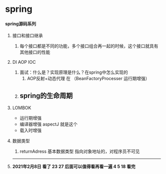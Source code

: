# spring

#### spring源码系列

1. 接口和接口继承

   1. 每个接口都是不同的功能，多个接口组合再一起的时候，这个接口就具有其他接口的性能

2. DI  AOP   IOC 

   1. 面试：什么是？实现原理是什么？在spring中怎么实现的
      1. AOP反射+动态代理 在  （BeanFactoryProcesser 运行期增强）
   2. spring的生命周期
      - 

3. LOMBOK

   - 运行期增强
   - 编译器增强  aspectJ  就是这个
   - 载入时增强

4. 数据类型

   1. returnAdress  基本数据类型  指向对象地址的，对程序员不可见

5. ------

   **2021年2月8日  看了  23  27  后面可以值得看再看一遍     4  5  18 看完**






